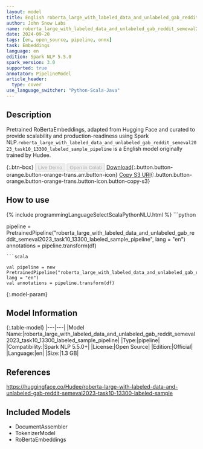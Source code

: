 ```yaml
---
layout: model
title: English roberta_large_with_labeled_data_and_unlabeled_gab_reddit_semeval2023_task10_13300_labeled_sample_pipeline pipeline RoBertaEmbeddings from Hudee
author: John Snow Labs
name: roberta_large_with_labeled_data_and_unlabeled_gab_reddit_semeval2023_task10_13300_labeled_sample_pipeline
date: 2024-09-20
tags: [en, open_source, pipeline, onnx]
task: Embeddings
language: en
edition: Spark NLP 5.5.0
spark_version: 3.0
supported: true
annotator: PipelineModel
article_header:
  type: cover
use_language_switcher: "Python-Scala-Java"
---
```


## Description

Pretrained RoBertaEmbeddings, adapted from Hugging Face and curated to provide scalability and production-readiness using Spark NLP.`roberta_large_with_labeled_data_and_unlabeled_gab_reddit_semeval2023_task10_13300_labeled_sample_pipeline` is a English model originally trained by Hudee.

{:.btn-box}
<button class="button button-orange" disabled>Live Demo</button>
<button class="button button-orange" disabled>Open in Colab</button>
[Download](https://s3.amazonaws.com/auxdata.johnsnowlabs.com/public/models/roberta_large_with_labeled_data_and_unlabeled_gab_reddit_semeval2023_task10_13300_labeled_sample_pipeline_en_5.5.0_3.0_1726793875961.zip){:.button.button-orange.button-orange-trans.arr.button-icon}
[Copy S3 URI](s3://auxdata.johnsnowlabs.com/public/models/roberta_large_with_labeled_data_and_unlabeled_gab_reddit_semeval2023_task10_13300_labeled_sample_pipeline_en_5.5.0_3.0_1726793875961.zip){:.button.button-orange.button-orange-trans.button-icon.button-copy-s3}

## How to use



<div class="tabs-box" markdown="1">
{% include programmingLanguageSelectScalaPythonNLU.html %}
```python

pipeline = PretrainedPipeline("roberta_large_with_labeled_data_and_unlabeled_gab_reddit_semeval2023_task10_13300_labeled_sample_pipeline", lang = "en")
annotations =  pipeline.transform(df)   

```
```scala

val pipeline = new PretrainedPipeline("roberta_large_with_labeled_data_and_unlabeled_gab_reddit_semeval2023_task10_13300_labeled_sample_pipeline", lang = "en")
val annotations = pipeline.transform(df)

```
</div>

{:.model-param}
## Model Information

{:.table-model}
|---|---|
|Model Name:|roberta_large_with_labeled_data_and_unlabeled_gab_reddit_semeval2023_task10_13300_labeled_sample_pipeline|
|Type:|pipeline|
|Compatibility:|Spark NLP 5.5.0+|
|License:|Open Source|
|Edition:|Official|
|Language:|en|
|Size:|1.3 GB|

## References

https://huggingface.co/Hudee/roberta-large-with-labeled-data-and-unlabeled-gab-reddit-semeval2023-task10-13300-labeled-sample

## Included Models

- DocumentAssembler
- TokenizerModel
- RoBertaEmbeddings